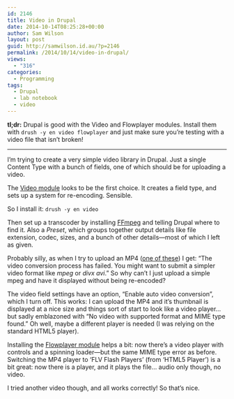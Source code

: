 ```yaml
---
id: 2146
title: Video in Drupal
date: 2014-10-14T08:25:28+00:00
author: Sam Wilson
layout: post
guid: http://samwilson.id.au/?p=2146
permalink: /2014/10/14/video-in-drupal/
views:
  - "316"
categories:
  - Programming
tags:
  - Drupal
  - lab notebook
  - video
---
```

**tl;dr:** Drupal is good with the Video and Flowplayer modules. Install them with `drush -y en video flowplayer` and just make sure you’re testing with a video file that isn’t broken!

* * *

I’m trying to create a very simple video library in Drupal. Just a single Content Type with a bunch of fields, one of which should be for uploading a video.

The [Video module](https://www.drupal.org/project/video) looks to be the first choice. It creates a field type, and sets up a system for re-encoding. Sensible.

So I install it: `drush -y en video`

Then set up a transcoder by installing [FFmpeg](http://ffmpeg.org/) and telling Drupal where to find it. Also a _Preset_, which groups together output details like file extension, codec, sizes, and a bunch of other details—most of which I left as given.

Probably silly, as when I try to upload an MP4 ([one of these](http://support.apple.com/kb/ht1425)) I get: &#8220;The video conversion process has failed. You might want to submit a simpler video format like _mpeg_ or _divx avi_.&#8221; So why can’t I just upload a simple mpeg and have it displayed without being re-encoded?

The video field settings have an option, &#8220;Enable auto video conversion&#8221;, which I turn off. This works: I can upload the MP4 and it’s thumbnail is displayed at a nice size and things sort of start to look like a video player… but sadly emblazoned with &#8220;No video with supported format and MIME type found.&#8221; Oh well, maybe a different player is needed (I was relying on the standard HTML5 player).

Installing the [Flowplayer module](https://www.drupal.org/project/flowplayer) helps a bit: now there’s a video player with controls and a spinning loader—but the same MIME type error as before. Switching the MP4 player to ‘FLV Flash Players’ (from ‘HTML5 Player’) is a bit great: now there is a player, and it plays the file… audio only though, no video.

I tried another video though, and all works correctly! So that’s nice.